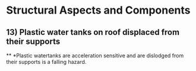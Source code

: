# Structural Aspects and Components 
## 13) Plastic water tanks on roof displaced from their supports
** *Plastic watertanks are acceleration sensitive and are dislodged from their supports is a falling hazard.